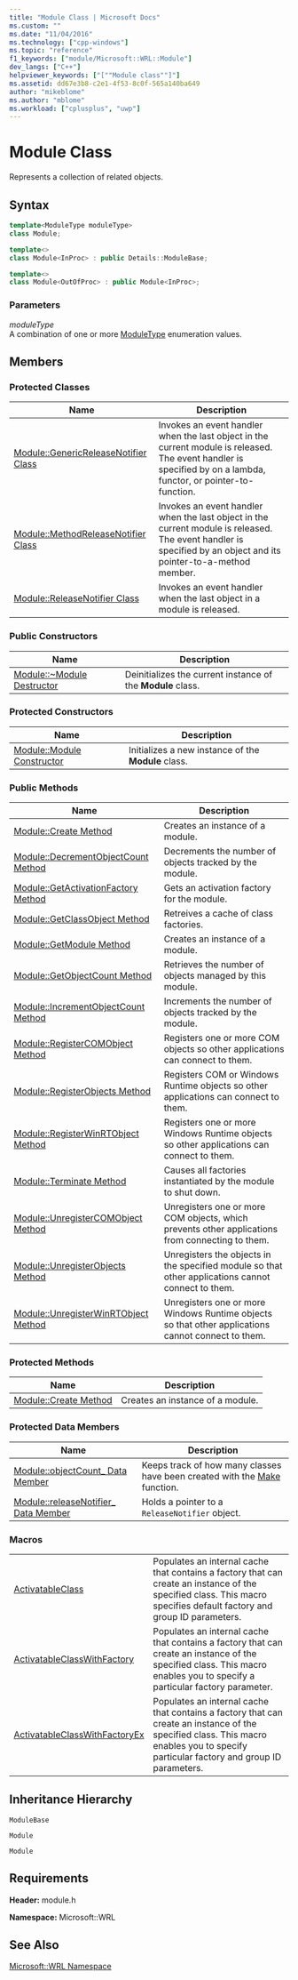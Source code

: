 ```yaml
---
title: "Module Class | Microsoft Docs"
ms.custom: ""
ms.date: "11/04/2016"
ms.technology: ["cpp-windows"]
ms.topic: "reference"
f1_keywords: ["module/Microsoft::WRL::Module"]
dev_langs: ["C++"]
helpviewer_keywords: ["[""Module class""]"]
ms.assetid: dd67e3b8-c2e1-4f53-8c0f-565a140ba649
author: "mikeblome"
ms.author: "mblome"
ms.workload: ["cplusplus", "uwp"]
---
```

# Module Class

Represents a collection of related objects.

## Syntax

```cpp
template<ModuleType moduleType>
class Module;

template<>
class Module<InProc> : public Details::ModuleBase;

template<>
class Module<OutOfProc> : public Module<InProc>;
```

### Parameters

*moduleType*  
A combination of one or more [ModuleType](../windows/moduletype-enumeration.md) enumeration values.

## Members

### Protected Classes

|Name|Description|
|----------|-----------------|
|[Module::GenericReleaseNotifier Class](../windows/module-genericreleasenotifier-class.md)|Invokes an event handler when the last object in the current module is released. The event handler is specified by on a lambda, functor, or pointer-to-function.|
|[Module::MethodReleaseNotifier Class](../windows/module-methodreleasenotifier-class.md)|Invokes an event handler when the last object in the current module is released. The event handler is specified by an object and its pointer-to-a-method member.|
|[Module::ReleaseNotifier Class](../windows/module-releasenotifier-class.md)|Invokes an event handler when the last object in a module is released.|

### Public Constructors

|Name|Description|
|----------|-----------------|
|[Module::~Module Destructor](../windows/module-tilde-module-destructor.md)|Deinitializes the current instance of the **Module** class.|

### Protected Constructors

|Name|Description|
|----------|-----------------|
|[Module::Module Constructor](../windows/module-module-constructor.md)|Initializes a new instance of the **Module** class.|

### Public Methods

|Name|Description|
|----------|-----------------|
|[Module::Create Method](../windows/module-create-method.md)|Creates an instance of a module.|
|[Module::DecrementObjectCount Method](../windows/module-decrementobjectcount-method.md)|Decrements the number of objects tracked by the module.|
|[Module::GetActivationFactory Method](../windows/module-getactivationfactory-method.md)|Gets an activation factory for the module.|
|[Module::GetClassObject Method](../windows/module-getclassobject-method.md)|Retreives a cache of class factories.|
|[Module::GetModule Method](../windows/module-getmodule-method.md)|Creates an instance of a module.|
|[Module::GetObjectCount Method](../windows/module-getobjectcount-method.md)|Retrieves the number of objects managed by this module.|
|[Module::IncrementObjectCount Method](../windows/module-incrementobjectcount-method.md)|Increments the number of objects tracked by the module.|
|[Module::RegisterCOMObject Method](../windows/module-registercomobject-method.md)|Registers one or more COM objects so other applications can connect to them.|
|[Module::RegisterObjects Method](../windows/module-registerobjects-method.md)|Registers COM or Windows Runtime objects so other applications can connect to them.|
|[Module::RegisterWinRTObject Method](../windows/module-registerwinrtobject-method.md)|Registers one or more Windows Runtime objects so other applications can connect to them.|
|[Module::Terminate Method](../windows/module-terminate-method.md)|Causes all factories instantiated by the module to shut down.|
|[Module::UnregisterCOMObject Method](../windows/module-unregistercomobject-method.md)|Unregisters one or more COM objects, which prevents other applications from connecting to them.|
|[Module::UnregisterObjects Method](../windows/module-unregisterobjects-method.md)|Unregisters the objects in the specified module so that other applications cannot connect to them.|
|[Module::UnregisterWinRTObject Method](../windows/module-unregisterwinrtobject-method.md)|Unregisters one or more Windows Runtime objects so that other applications cannot connect to them.|

### Protected Methods

|Name|Description|
|----------|-----------------|
|[Module::Create Method](../windows/module-create-method.md)|Creates an instance of a module.|

### Protected Data Members

|Name|Description|
|----------|-----------------|
|[Module::objectCount_ Data Member](../windows/module-objectcount-data-member.md)|Keeps track of how many classes have been created with the [Make](../windows/make-function.md) function.|
|[Module::releaseNotifier_ Data Member](../windows/module-releasenotifier-data-member.md)|Holds a pointer to a `ReleaseNotifier` object.|

### Macros

|||
|-|-|
|[ActivatableClass](../windows/activatableclass-macros.md)|Populates an internal cache that contains a factory that can create an instance of the specified class. This macro specifies default factory and group ID parameters.|
|[ActivatableClassWithFactory](../windows/activatableclass-macros.md)|Populates an internal cache that contains a factory that can create an instance of the specified class. This macro enables you to specify a particular factory parameter.|
|[ActivatableClassWithFactoryEx](../windows/activatableclass-macros.md)|Populates an internal cache that contains a factory that can create an instance of the specified class. This macro enables you to specify particular factory and group ID parameters.|

## Inheritance Hierarchy

`ModuleBase`

`Module`

`Module`

## Requirements

**Header:** module.h

**Namespace:** Microsoft::WRL

## See Also

[Microsoft::WRL Namespace](../windows/microsoft-wrl-namespace.md)